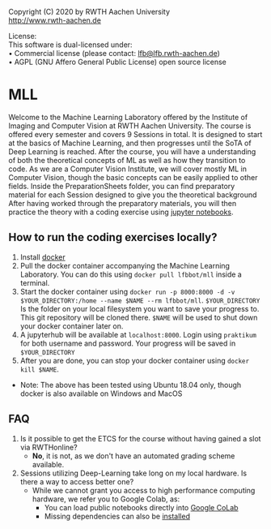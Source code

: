 Copyright (C) 2020 by RWTH Aachen University                      
http://www.rwth-aachen.de                                             
                                                                         
License:                                                                                                                                       
This software is dual-licensed under:                                 
• Commercial license (please contact: lfb@lfb.rwth-aachen.de)         
• AGPL (GNU Affero General Public License) open source license        

# MLL

Welcome to the Machine Learning Laboratory offered by the Institute of Imaging and Computer Vision at RWTH Aachen University.
The course is offered every semester and covers 9 Sessions in total.
It is designed to start at the basics of Machine Learning, and then progresses until the SoTA of Deep Learning is reached.
After the course, you will have a understanding of both the theoretical concepts of ML as well as how they transition to code.
As we are a Computer Vision Institute, we will cover mostly ML in Computer Vision, though the basic concepts can be easily applied to other fields.
Inside the PreparationSheets folder, you can find preparatory material for each Session designed to give you the theoretical background
After having worked through the preparatory materials, you will then practice the theory with a coding exercise using [jupyter notebooks](https://jupyter.org/).

## How to run the coding exercises locally?

1. Install [docker](https://www.docker.com/)
2. Pull the docker container accompanying the Machine Learning Laboratory. You can do this using `docker pull lfbbot/mll` inside a terminal.
3. Start the docker container using `docker run -p 8000:8000 -d -v $YOUR_DIRECTORY:/home --name $NAME --rm lfbbot/mll`. `$YOUR_DIRECTORY` Is the folder on your local filesystem you want to save your progress to. This git repository will be cloned there. `$NAME` will be used to shut down your docker container later on.
4. A jupyterhub will be available at `localhost:8000`. Login using `praktikum` for both username and password. Your progress will be saved in `$YOUR_DIRECTORY`
5. After you are done, you can stop your docker container using `docker kill $NAME`.

* Note: The above has been tested using Ubuntu 18.04 only, though docker is also available on Windows and MacOS

## FAQ

1. Is it possible to get the ETCS for the course without having gained a slot via RWTHonline?
    * **No**, it is not, as we don't have an automated grading scheme available.
2. Sessions utilizing Deep-Learning take long on my local hardware. Is there a way to access better one?
    * While we cannot grant you access to high performance computing hardware, we refer you to Google Colab, as:
        * You can load public notebooks directly into [Google CoLab](https://colab.research.google.com/github/googlecolab/colabtools/blob/master/notebooks/colab-github-demo.ipynb#scrollTo=WzIRIt9d2huC)
        * Missing dependencies can also be [installed](https://colab.research.google.com/notebooks/snippets/importing_libraries.ipynb#scrollTo=GQ18Kd5F3uKe)
